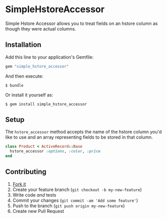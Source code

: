# SimpleHstoreAccessor

Simple Hstore Accessor allows you to treat fields on an hstore column as though they were actual columns.

## Installation

Add this line to your application's Gemfile:

```ruby
gem "simple_hstore_accessor"
```

And then execute:

    $ bundle

Or install it yourself as:

    $ gem install simple_hstore_accessor

## Setup

The `hstore_accessor` method accepts the name of the hstore column you'd
like to use and an array representing fields to be stored in that column.

```ruby
class Product < ActiveRecord::Base
  hstore_accessor :options, :color, :price
end
```

## Contributing
1. [Fork it](https://github.com/sclinede/simple_hstore_accessor/fork)
2. Create your feature branch (`git checkout -b my-new-feature`)
3. Write code _and_ tests
4. Commit your changes (`git commit -am 'Add some feature'`)
5. Push to the branch (`git push origin my-new-feature`)
6. Create new Pull Request

